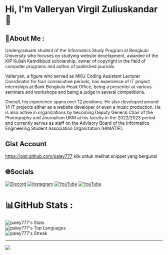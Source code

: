 
# Hi, I'm Valleryan Virgil Zuliuskandar 👋
## 💫About Me :
Undergraduate student of the Informatics Study Program at Bengkulu University who focuses on studying website development, awardee of the KIP Kuliah Kemdikbud scholarship, owner of copyright in the field of computer programs and author of published journals.

Valleryan, a figure who served as MKU Coding Assistant Lecturer Coordinator for four consecutive periods, has experience of IT project internships at Bank Bengkulu Head Office, being a presenter at various seminars and workshops and being a judge in several competitions.

Overall, his experience spans over 12 positions. He also developed around 14 IT projects either as a website developer or even a music production. He is also active in organizations by becoming Deputy General Chair of the Photography and Journalism UKM at his faculty in the 2022/2023 period and currently serves as staff on the Advisory Board of the Informatics Engineering Student Association Organization (HIMATIF).

## Gist Account
https://gist.github.com/paley777 klik untuk melihat snippet yang berguna!


## 🌐Socials
[![Discord](https://img.shields.io/badge/Discord-%237289DA.svg?logo=discord&logoColor=white)](https://discord.com/users/756348391381926010)
[![Instagram](https://img.shields.io/badge/Instagram-%23E4405F.svg?logo=Instagram&logoColor=white)](https://instagram.com/valley_feeds)
[![YouTube](https://img.shields.io/badge/YouTube-%23FF0000.svg?logo=YouTube&logoColor=white)](https://www.youtube.com/channel/UCUncJttuGfDFnwgWZ2xLtyg)
[![YouTube](https://img.shields.io/badge/Linkedin-account-brightgreen)](https://www.linkedin.com/in/valleryan-virgil-zuliuskandar-50366a242/)


# 📊GitHub Stats :
![paley777's Stats](https://github-readme-stats.vercel.app/api?username=paley777&theme=outrun&show_icons=true&hide_border=false&count_private=true)
<br>
![paley777's Top Languages](https://github-readme-stats.vercel.app/api/top-langs/?username=paley777&theme=outrun&show_icons=true&hide_border=false&layout=compact)
<br>
![paley777's Streak](https://github-readme-streak-stats.herokuapp.com/?user=paley777&theme=outrun&hide_border=false)

---
[![](https://visitcount.itsvg.in/api?id=paley777&icon=8&color=12)](https://visitcount.itsvg.in)
